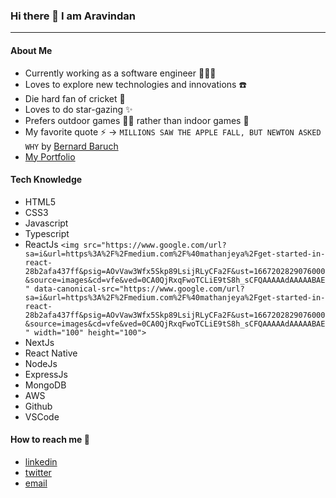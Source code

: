 ### Hi there 👋 I am Aravindan

---

#### About Me

- Currently working as a software engineer 👨🏻‍💻
- Loves to explore new technologies and innovations ☎️
- Die hard fan of cricket 🏏
- Loves to do star-gazing ✨
- Prefers outdoor games 🤼‍♂️ rather than indoor games 🎲
- My favorite quote ⚡️ -> `MILLIONS SAW THE APPLE FALL, BUT NEWTON ASKED WHY` by [Bernard Baruch](https://en.wikipedia.org/wiki/Bernard_Baruch)
- [My Portfolio](https://aravind-portfolio.netlify.app/)

#### Tech Knowledge

- HTML5
- CSS3
- Javascript
- Typescript
- ReactJs `<img src="https://www.google.com/url?sa=i&url=https%3A%2F%2Fmedium.com%2F%40mathanjeya%2Fget-started-in-react-28b2afa437ff&psig=AOvVaw3Wfx5Skp89LsijRLyCFa2F&ust=1667202829076000&source=images&cd=vfe&ved=0CA0QjRxqFwoTCLiE9tS8h_sCFQAAAAAdAAAAABAE" data-canonical-src="https://www.google.com/url?sa=i&url=https%3A%2F%2Fmedium.com%2F%40mathanjeya%2Fget-started-in-react-28b2afa437ff&psig=AOvVaw3Wfx5Skp89LsijRLyCFa2F&ust=1667202829076000&source=images&cd=vfe&ved=0CA0QjRxqFwoTCLiE9tS8h_sCFQAAAAAdAAAAABAE" width="100" height="100">`
- NextJs
- React Native
- NodeJs
- ExpressJs
- MongoDB
- AWS
- Github
- VSCode

#### How to reach me 📱

- [linkedin](https://www.linkedin.com/in/aravindan33/)
- [twitter](https://twitter.com/aravindan_33)
- [email](mailto:abc@example.com)

<!--
**Aravindan07/Aravindan07** is a ✨ _special_ ✨ repository because its `README.md` (this file) appears on your GitHub profile.

Here are some ideas to get you started:

- 🔭 I’m currently working on ...
- 🌱 I’m currently learning ...
- 👯 I’m looking to collaborate on ...
- 🤔 I’m looking for help with ...
- 💬 Ask me about ...
- 📫 How to reach me: ...
- 😄 Pronouns: ...
- ⚡ Fun fact: ...
-->
